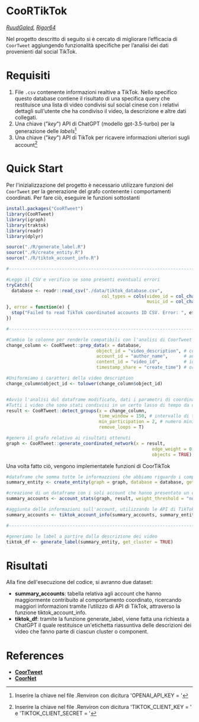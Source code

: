 # CooRTikTok
*[RuudGaled](https://github.com/RuudGaled), [Rigor64](https://github.com/Rigor64)*

Nel progetto descritto di seguito si è cercato di migliorare l’efficacia di `CoorTweet` aggiungendo funzionalità specifiche per l’analisi dei dati provenienti dal social TikTok. 

# Requisiti
1. File `.csv` contenente informazioni realtive a TikTok. Nello specifico questo database contiene il risultato di una specifica query che restituisce una lista di video condivisi sul social cinese con i relativi dettagli sull'utente che ha condiviso il video, la descrizione e altre dati collegati.
2. Una chiave ("*key*") API di ChatGPT (modello gpt-3.5-turbo) per la generazione delle *labels*[^1]
3. Una chiave ("*key*") API di TikTok per ricavere informazioni ulteriori sugli account[^2]

[^1]: Inserire la chiave nel file .Renviron con dicitura 'OPENAI_API_KEY = '
[^2]: Inserire la chiave nel file .Renviron con dicitura 'TIKTOK_CLIENT_KEY = ' e  'TIKTOK_CLIENT_SECRET = '

# Quick Start

Per l'inizializzazione del progetto è necessario utilizzare funzioni del `CoorTweet` per la generazione del grafo contenente i comportamenti coordinati. Per fare ciò, eseguire le funzioni sottostanti 

```r
install.packages("CooRTweet")
library(CooRTweet)
library(igraph)
library(traktok)
library(readr)
library(dplyr)

source("./R/generate_label.R")
source("./R/create_entity.R")
source("./R/tiktok_account_info.R")

#-----------------------------------------------------------------------------------------------------------------------------------------

#Leggo il CSV e verifico se sono presenti eventuali errori
tryCatch({
  database <- readr::read_csv("./data/tiktok_database.csv",
                                    col_types = cols(video_id = col_character(),
                                                     music_id = col_character()))
}, error = function(e) {
  stop("Failed to read TikTok coordinated accounts ID CSV. Error: ", e$message)
})

#-----------------------------------------------------------------------------------------------------------------------------------------

#Cambio le colonne per renderle compatibili con l'analisi di CoorTweet
change_column <- CooRTweet::prep_data(x = database,
                                  object_id = "video_description", # contenuto del video
                                  account_id = "author_name",      # autore del video
                                  content_id = "video_id",         # id del video
                                  timestamp_share = "create_time") # orario della creazione del video

#Uniformiamo i caratteri della video description
change_column$object_id <- tolower(change_column$object_id)


#Avvio l'analisi dul dataframe modificato, dati i parametri di coordinamento
#Tutti i video che sono stati condivisi in un certo lasso di tempo da un account ad un altro
result <- CooRTweet::detect_groups(x = change_column,
                                   time_window = 150, # intervallo di tempo
                                   min_participation = 2, # numero minimo di ripetizioni
                                   remove_loops = T)

#genero il grafo relativo ai risultati ottenuti
graph <- CooRTweet::generate_coordinated_network(x = result,
                                                       edge_weight = 0.5, # default 0.5
                                                       objects = TRUE)
```

Una volta fatto ciò, vengono implementatele funzioni di CoorTikTok

```r
#dataframe che somma tutte le informazzioni che abbiamo riguardo i component di account coordinati e le relative descrizioni dei video
summary_entity <- create_entity(graph = graph, database = database, get_cluster = TRUE)

#creazione di un dataframe con i soli account che hanno presentato un compontamento coordinato
summary_accounts <- account_stats(graph, result, weight_threshold = "none")

#aggiunta delle informazioni sull'account, utilizzando le API di TikTok
summary_accounts <- tiktok_account_info(summary_accounts, summary_entity)

#-----------------------------------------------------------------------------------------------------------------------------------------

#generiamo le label a partire dalla descrizione dei video
tiktok_df <- generate_label(summary_entity, get_cluster = TRUE)
```

# Risultati
Alla fine dell'esecuzione del codice, si avranno due dataset:
- **summary_accounts**: tabella relativa agli account che hanno maggiormente contribuito al comportamento coordinato, ricercando maggiori informazioni tramite l’utilizzo di API di TikTok, attraverso la funzione tiktok_account_info.
- **tiktok_df**: tramite la funzione generate_label, viene fatta una richiesta a ChatGPT il quale restituisce un'etichetta riassuntiva delle descrizioni dei video che fanno parte di ciascun cluster o component.

# References
- **[CoorTweet](https://github.com/nicolarighetti/CooRTweet)**
- **[CoorNet](https://github.com/fabiogiglietto/CooRnet)**
